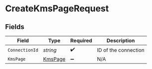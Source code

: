 # CreateKmsPageRequest


## Fields

| Field                                         | Type                                          | Required                                      | Description                                   |
| --------------------------------------------- | --------------------------------------------- | --------------------------------------------- | --------------------------------------------- |
| `ConnectionId`                                | *string*                                      | :heavy_check_mark:                            | ID of the connection                          |
| `KmsPage`                                     | [KmsPage](../../Models/Components/KmsPage.md) | :heavy_minus_sign:                            | N/A                                           |